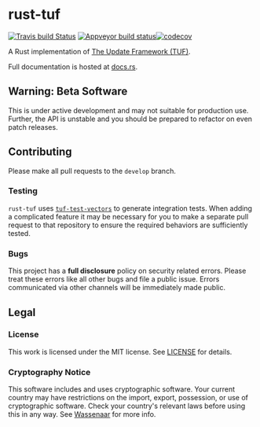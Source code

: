# rust-tuf

[![Travis build Status](https://travis-ci.org/heartsucker/rust-tuf.svg?branch=master)](https://travis-ci.org/heartsucker/rust-tuf) [![Appveyor build status](https://ci.appveyor.com/api/projects/status/kfyvpkdvn5ap7dqc/branch/master?svg=true)](https://ci.appveyor.com/project/heartsucker/rust-tuf/branch/master)[![codecov](https://codecov.io/gh/heartsucker/rust-tuf/branch/master/graph/badge.svg)](https://codecov.io/gh/heartsucker/rust-tuf)

A Rust implementation of [The Update Framework (TUF)](https://theupdateframework.github.io/).

Full documentation is hosted at [docs.rs](https://docs.rs/crate/tuf).

## Warning: Beta Software

This is under active development and may not suitable for production use. Further,
the API is unstable and you should be prepared to refactor on even patch releases.

## Contributing

Please make all pull requests to the `develop` branch.

### Testing

`rust-tuf` uses [`tuf-test-vectors`](https://github.com/heartsucker/tuf-test-vectors)
to generate integration tests. When adding a complicated feature it may be
necessary for you to make a separate pull request to that repository to ensure
the required behaviors are sufficiently tested.

### Bugs

This project has a **full disclosure** policy on security related errors. Please
treat these errors like all other bugs and file a public issue. Errors communicated
via other channels will be immediately made public.

## Legal

### License

This work is licensed under the MIT license. See [LICENSE](./LICENSE) for details.

### Cryptography Notice

This software includes and uses cryptographic software. Your current country may have
restrictions on the import, export, possession, or use of cryptographic software. Check
your country's relevant laws before using this in any way. See
[Wassenaar](http://www.wassenaar.org/) for more info.
